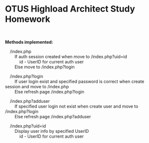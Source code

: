 <h1>OTUS Highload Architect Study Homework</h1>
<br/>
<p>
	<b>Methods implemented:</b>
</p>
<p>
	&nbsp;&nbsp;&nbsp;&nbsp;/index.php<br/>
	&nbsp;&nbsp;&nbsp;&nbsp;&nbsp;&nbsp;&nbsp;&nbsp;If auth session created when move to /index.php?uid=id<br/>
	&nbsp;&nbsp;&nbsp;&nbsp;&nbsp;&nbsp;&nbsp;&nbsp;&nbsp;&nbsp;&nbsp;&nbsp;id - UserID for current auth user<br/>
	&nbsp;&nbsp;&nbsp;&nbsp;&nbsp;&nbsp;&nbsp;&nbsp;Else move to /index.php?login
</p>
<p>
	&nbsp;&nbsp;&nbsp;&nbsp;/index.php?login<br/>
	&nbsp;&nbsp;&nbsp;&nbsp;&nbsp;&nbsp;&nbsp;&nbsp;If user login exist and specified password is correct when create session and move to /index.php<br/>
	&nbsp;&nbsp;&nbsp;&nbsp;&nbsp;&nbsp;&nbsp;&nbsp;Else refresh page /index.php?login
</p>
	&nbsp;&nbsp;&nbsp;&nbsp;/index.php?adduser<br/>
	&nbsp;&nbsp;&nbsp;&nbsp;&nbsp;&nbsp;&nbsp;&nbsp;If specified user login not exist when create user and move to /index.php?login<br/>
	&nbsp;&nbsp;&nbsp;&nbsp;&nbsp;&nbsp;&nbsp;&nbsp;Else refresh page /index.php?adduser
</p>
<p>
	&nbsp;&nbsp;&nbsp;&nbsp;/index.php?uid=id<br/>
	&nbsp;&nbsp;&nbsp;&nbsp;&nbsp;&nbsp;&nbsp;&nbsp;Display user info by specified UserID<br/>
	&nbsp;&nbsp;&nbsp;&nbsp;&nbsp;&nbsp;&nbsp;&nbsp;&nbsp;&nbsp;&nbsp;&nbsp;id - UserID for current auth user
</p>